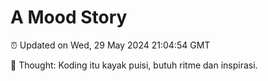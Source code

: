 # A Mood Story

⏰ Updated on Wed, 29 May 2024 21:04:54 GMT

💭 Thought: Koding itu kayak puisi, butuh ritme dan inspirasi.

